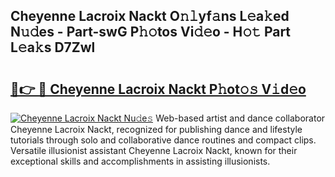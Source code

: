 ## Cheyenne Lacroix Nackt O𝚗𝚕yf𝚊ns L𝚎a𝚔ed N𝚞𝚍es - Part-swG P𝚑𝚘tos Vi𝚍𝚎o - H𝚘𝚝 Part L𝚎a𝚔s D7Zwl

# <h2><a href="http://kf2rx5l.oniu.top/?m=Cheyenne+Lacroix+Nackt">🔗👉 🔴 Cheyenne Lacroix Nackt P𝚑ot𝚘𝚜 V𝚒d𝚎o</a></h2>

[![Cheyenne Lacroix Nackt Nu𝚍e𝚜](https://i.imgur.com/0qMVB7G.gif)](http://kf2rx5l.oniu.top/?m=Cheyenne+Lacroix+Nackt)
Web-based artist and dance collaborator Cheyenne Lacroix Nackt, recognized for publishing dance and lifestyle tutorials through solo and collaborative dance routines and compact clips. Versatile illusionist assistant Cheyenne Lacroix Nackt, known for their exceptional skills and accomplishments in assisting illusionists.  

